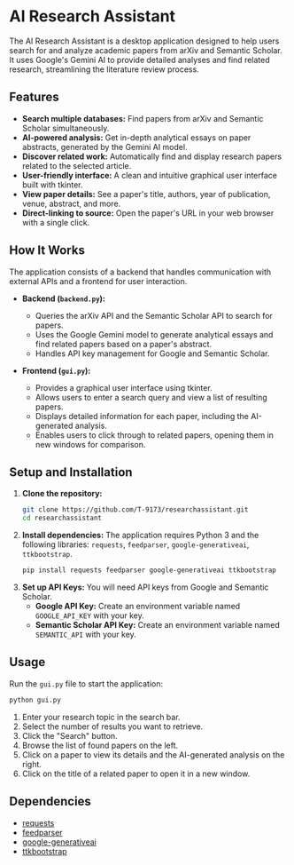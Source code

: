 # AI Research Assistant

The AI Research Assistant is a desktop application designed to help users search for and analyze academic papers from arXiv and Semantic Scholar. It uses Google's Gemini AI to provide detailed analyses and find related research, streamlining the literature review process.

## Features

* **Search multiple databases:** Find papers from arXiv and Semantic Scholar simultaneously.
* **AI-powered analysis:** Get in-depth analytical essays on paper abstracts, generated by the Gemini AI model.
* **Discover related work:** Automatically find and display research papers related to the selected article.
* **User-friendly interface:** A clean and intuitive graphical user interface built with tkinter.
* **View paper details:** See a paper's title, authors, year of publication, venue, abstract, and more.
* **Direct-linking to source:** Open the paper's URL in your web browser with a single click.

## How It Works

The application consists of a backend that handles communication with external APIs and a frontend for user interaction.

* **Backend (`backend.py`):**
    * Queries the arXiv API and the Semantic Scholar API to search for papers.
    * Uses the Google Gemini model to generate analytical essays and find related papers based on a paper's abstract.
    * Handles API key management for Google and Semantic Scholar.

* **Frontend (`gui.py`):**
    * Provides a graphical user interface using tkinter.
    * Allows users to enter a search query and view a list of resulting papers.
    * Displays detailed information for each paper, including the AI-generated analysis.
    * Enables users to click through to related papers, opening them in new windows for comparison.

## Setup and Installation

1.  **Clone the repository:**
    ```bash
    git clone https://github.com/T-9173/researchassistant.git
    cd researchassistant
    ```
2.  **Install dependencies:**
    The application requires Python 3 and the following libraries: `requests`, `feedparser`, `google-generativeai`, `ttkbootstrap`.
    ```bash
    pip install requests feedparser google-generativeai ttkbootstrap
    ```
3.  **Set up API Keys:**
    You will need API keys from Google and Semantic Scholar.
    * **Google API Key:** Create an environment variable named `GOOGLE_API_KEY` with your key.
    * **Semantic Scholar API Key:** Create an environment variable named `SEMANTIC_API` with your key.

## Usage

Run the `gui.py` file to start the application:
```bash
python gui.py
```

1.  Enter your research topic in the search bar.
2.  Select the number of results you want to retrieve.
3.  Click the "Search" button.
4.  Browse the list of found papers on the left.
5.  Click on a paper to view its details and the AI-generated analysis on the right.
6.  Click on the title of a related paper to open it in a new window.

## Dependencies

* [requests](https://pypi.org/project/requests/)
* [feedparser](https://pypi.org/project/feedparser/)
* [google-generativeai](https://pypi.org/project/google-generativeai/)
* [ttkbootstrap](https://pypi.org/project/ttkbootstrap/)
